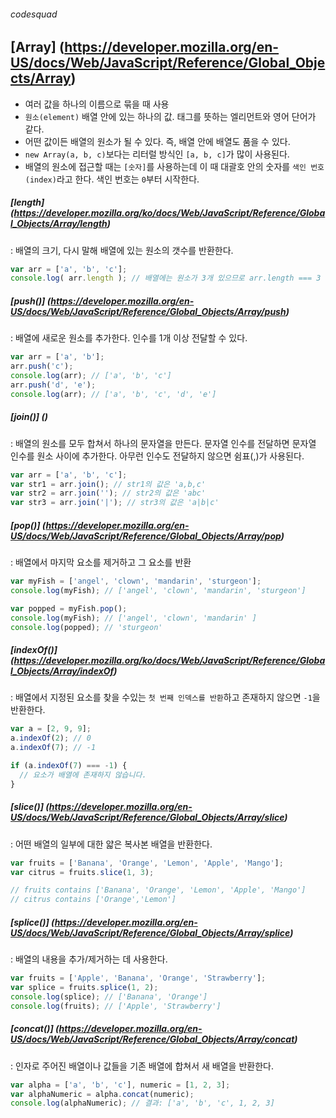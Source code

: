###### codesquad

## [Array] (https://developer.mozilla.org/en-US/docs/Web/JavaScript/Reference/Global_Objects/Array)
- 여러 값을 하나의 이름으로 묶을 때 사용
- `원소(element)` 배열 안에 있는 하나의 값. 태그를 뜻하는 엘리먼트와 영어 단어가 같다.
- 어떤 값이든 배열의 원소가 될 수 있다. 즉, 배열 안에 배열도 품을 수 있다.
- `new Array(a, b, c)`보다는 리터럴 방식인 `[a, b, c]`가 많이 사용된다.
- 배열의 원소에 접근할 때는 `[숫자]`를 사용하는데 이 때 대괄호 안의 숫자를 `색인 번호(index)`라고 한다.
색인 번호는 `0`부터 시작한다.

##### [length] (https://developer.mozilla.org/ko/docs/Web/JavaScript/Reference/Global_Objects/Array/length)<br>
: 배열의 크기, 다시 말해 배열에 있는 원소의 갯수를 반환한다.

```javascript
var arr = ['a', 'b', 'c'];
console.log( arr.length ); // 배열에는 원소가 3개 있으므로 arr.length === 3
```

##### [push()] (https://developer.mozilla.org/en-US/docs/Web/JavaScript/Reference/Global_Objects/Array/push)<br>
: 배열에 새로운 원소를 추가한다. 인수를 1개 이상 전달할 수 있다.

```javascript
var arr = ['a', 'b'];
arr.push('c');
console.log(arr); // ['a', 'b', 'c']
arr.push('d', 'e');
console.log(arr); // ['a', 'b', 'c', 'd', 'e']
```

##### [join()] ()
: 배열의 원소를 모두 합쳐서 하나의 문자열을 만든다. 문자열 인수를 전달하면 문자열 인수를 원소 사이에 추가한다. 아무런 인수도 전달하지 않으면 쉼표(,)가 사용된다.

```javascript
var arr = ['a', 'b', 'c'];
var str1 = arr.join(); // str1의 값은 'a,b,c'
var str2 = arr.join(''); // str2의 값은 'abc'
var str3 = arr.join('|'); // str3의 값은 'a|b|c'
```
##### [pop()] (https://developer.mozilla.org/en-US/docs/Web/JavaScript/Reference/Global_Objects/Array/pop)<br>
: 배열에서 마지막 요소를 제거하고 그 요소를 반환 <br>

```javascript
var myFish = ['angel', 'clown', 'mandarin', 'sturgeon'];
console.log(myFish); // ['angel', 'clown', 'mandarin', 'sturgeon']

var popped = myFish.pop();
console.log(myFish); // ['angel', 'clown', 'mandarin' ]
console.log(popped); // 'sturgeon'
```

##### [indexOf()] (https://developer.mozilla.org/ko/docs/Web/JavaScript/Reference/Global_Objects/Array/indexOf)<br>
: 배열에서 지정된 요소를 찾을 수있는 `첫 번째 인덱스를 반환`하고 존재하지 않으면 `-1`을 반환한다.<br>

```javascript
var a = [2, 9, 9];
a.indexOf(2); // 0
a.indexOf(7); // -1

if (a.indexOf(7) === -1) {
  // 요소가 배열에 존재하지 않습니다.
}
```

##### [slice()] (https://developer.mozilla.org/en-US/docs/Web/JavaScript/Reference/Global_Objects/Array/slice)<br>
: 어떤 배열의 일부에 대한 얇은 복사본 배열을 반환한다.

```JavaScript
var fruits = ['Banana', 'Orange', 'Lemon', 'Apple', 'Mango'];
var citrus = fruits.slice(1, 3);

// fruits contains ['Banana', 'Orange', 'Lemon', 'Apple', 'Mango']
// citrus contains ['Orange','Lemon']
```

##### [splice()] (https://developer.mozilla.org/en-US/docs/Web/JavaScript/Reference/Global_Objects/Array/splice)<br>
: 배열의 내용을 추가/제거하는 데 사용한다.

```JavaScript
var fruits = ['Apple', 'Banana', 'Orange', 'Strawberry'];
var splice = fruits.splice(1, 2);
console.log(splice); // ['Banana', 'Orange']
console.log(fruits); // ['Apple', 'Strawberry']
```

##### [concat()] (https://developer.mozilla.org/en-US/docs/Web/JavaScript/Reference/Global_Objects/Array/concat)<br>
: 인자로 주어진 배열이나 값들을 기존 배열에 합쳐서 새 배열을 반환한다.

```JavaScript
var alpha = ['a', 'b', 'c'], numeric = [1, 2, 3];
var alphaNumeric = alpha.concat(numeric);
console.log(alphaNumeric); // 결과: ['a', 'b', 'c', 1, 2, 3]
```
